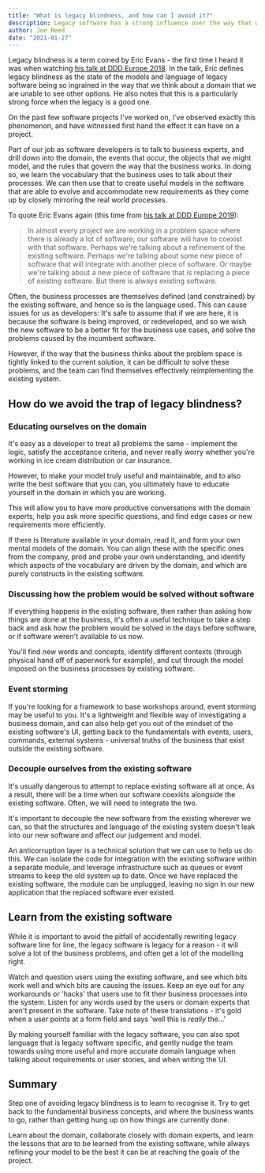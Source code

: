 ```yaml
---
title: "What is legacy blindness, and how can I avoid it?"
description: Legacy software has a strong influence over the way that we think about a domain; we can use tactics to learn from its models and improve upon them, while avoiding falling into the trap of reimplementing the same solutions.
author: Joe Reed
date: "2021-01-27"
---
```


Legacy blindness is a term coined by Eric Evans - the first time I heard it was when watching [his talk at DDD Europe 2018](https://youtu.be/T29WzvaPNc8?t=432). In the talk, Eric defines legacy blindness as the state of the models and language of legacy software being so ingrained in the way that we think about a domain that we are unable to see other options. He also notes that this is a particularly strong force when the legacy is a good one.

On the past few software projects I've worked on, I've observed exactly this phenomenon, and have witnessed first hand the effect it can have on a project.

Part of our job as software developers is to talk to business experts, and drill down into the domain, the events that occur, the objects that we might model, and the rules that govern the way that the business works. In doing so, we learn the vocabulary that the business uses to talk about their processes. We can then use that to create useful models in the software that are able to evolve and accommodate new requirements as they come up by closely mirroring the real world processes.

To quote Eric Evans again (this time from [his talk at DDD Europe 2019](https://youtu.be/pMuiVlnGqjk?t=291)):

> In almost every project we are working in a problem space where there is already a lot of software; our software will have to coexist with that software.
Perhaps we're talking about a refinement of the existing software. Perhaps we're talking about some new piece of software that will integrate with another piece of software. Or maybe we're talking about a new piece of software that is replacing a piece of existing software. But there is always existing software.

Often, the business processes are themselves defined (and constrained) by the existing software, and hence so is the language used. This can cause issues for us as developers: It's safe to assume that if we are here, it is because the software is being improved, or redeveloped, and so we wish the new software to be a better fit for the business use cases, and solve the problems caused by the incumbent software.

However, if the way that the business thinks about the problem space is tightly linked to the current solution, it can be difficult to solve these problems, and the team can find themselves effectively reimplementing the existing system.

## How do we avoid the trap of legacy blindness?

### Educating ourselves on the domain

It's easy as a developer to treat all problems the same - implement the logic, satisfy the acceptance criteria, and never really worry whether you're working in ice cream distribution or car insurance.

However, to make your model truly useful and maintainable, and to also write the best software that you can, you ultimately have to educate yourself in the domain in which you are working.

This will allow you to have more productive conversations with the domain experts, help you ask more specific questions, and find edge cases or new requirements more efficiently.

If there is literature available in your domain, read it, and form your own mental models of the domain. You can align these with the specific ones from the company,  prod and probe your own understanding, and identify which aspects of the vocabulary are driven by the domain, and which are purely constructs in the existing software.

### Discussing how the problem would be solved without software

If everything happens in the existing software, then rather than asking how things are done at the business, it's often a useful technique to take a step back and ask how the problem would be solved in the days before software, or if software weren't available to us now.

You'll find new words and concepts, identify different contexts (through physical hand off of paperwork for example), and cut through the model imposed on the business processes by existing software.

### Event storming

If you're looking for a framework to base workshops around, event storming may be useful to you. It's a lightweight and flexible way of investigating a business domain, and can also help get you out of the mindset of the existing software's UI, getting back to the fundamentals with events, users, commands, external systems - universal truths of the business that exist outside the existing software.

### Decouple ourselves from the existing software

It's usually dangerous to attempt to replace existing software all at once. As a result, there will be a time when our software coexists alongside the existing software. Often, we will need to integrate the two.

It's important to decouple the new software from the existing wherever we can, so that the structures and language of the existing system doesn't leak into our new software and affect our judgement and model.

An anticorruption layer is a technical solution that we can use to help us do this. We can isolate the code for integration with the existing software within a separate module, and leverage infrastructure such as queues or event streams to keep the old system up to date. Once we have replaced the existing software, the module can be unplugged, leaving no sign in our new application that the replaced software ever existed.

## Learn from the existing software

While it is important to avoid the pitfall of accidentally rewriting legacy software line for line, the legacy software is legacy for a reason - it will solve a lot of the business problems, and often get a lot of the modelling right.

Watch and question users using the existing software, and see which bits work well and which bits are causing the issues. Keep an eye out for any workarounds or 'hacks' that users use to fit their business processes into the system. Listen for any words used by the users or domain experts that aren't present in the software. Take note of these translations - it's gold when a user points at a form field and says 'well this is *really* the...'

By making yourself familiar with the legacy software, you can also spot language that is legacy software specific, and gently nudge the team towards using more useful and more accurate domain language when talking about requirements or user stories, and when writing the UI.

## Summary

Step one of avoiding legacy blindness is to learn to recognise it. Try to get back to the fundamental business concepts, and where the business wants to go, rather than getting hung up on how things are currently done.

Learn about the domain, collaborate closely with domain experts, and learn the lessons that are to be learned from the existing software, while always refining your model to be the best it can be at reaching the goals of the project.

